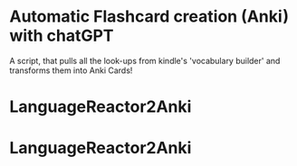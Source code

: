 # Automatic Flashcard creation (Anki) with chatGPT

A script, that pulls all the look-ups from kindle's 'vocabulary builder' and transforms them into Anki Cards! 
# LanguageReactor2Anki
# LanguageReactor2Anki
